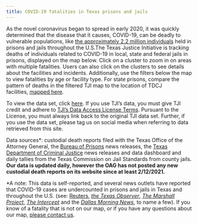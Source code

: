 ```yaml
---
title: COVID-19 fatalities in Texas prisons and jails
---
```

As the novel coronavirus began to spread in early 2020, it was quickly determined that the disease that it causes, COVID-19, can be deadly to vulnerable populations, like [the approximately 2.2 million individuals](https://jamanetwork.com/channels/health-forum/fullarticle/2764370) held in prisons and jails throughout the U.S.The Texas Justice Initiative is tracking deaths of individuals related to COVID-19 in local, state and federal jails in prisons, displayed on the map below. Click on a cluster to zoom in on areas with multiple fatalities. Users can also click on the clusters to see details about the facilities and incidents. Additionally, use the filters below the map to view fatalities by age or facility type. For state prisons, compare the pattern of deaths in the filtered TJI map to the location of TDCJ facilities, [mapped here](https://www.tdcj.texas.gov/ks_facility.html).

To view the data set, click [here](https://docs.google.com/spreadsheets/d/1mOS1wggvyRUOpI-u2VabmnQ1yJPPEgOc2zdZjWxbAwQ/edit?usp=sharing). If you use TJI’s data, you must give TJI credit and adhere to [TJI’s Data Access License Terms](https://github.com/texas-justice-initiative/data-processing/blob/master/DataUsageAgreement.md). Pursuant to the License, you must always link back to the original TJI data set. Further, if you use the data set, please tag us on social media when referring to data retrieved from this site.

Data sources*: custodial death reports filed with the Texas Office of the Attorney General, the [Bureau of Prisons](https://www.bop.gov/resources/press_releases.jsp) news releases, the [Texas Department of Criminal Justice](https://www.tdcj.texas.gov/covid-19/index2.html) news releases and data dashboard and daily tallies from the Texas Commission on Jail Standards from county jails. **Our data is updated daily, however the OAG has not posted any new custodial death reports on its website since at least 2/12/2021.**  

\*A note: This data is self-reported, and several news outlets have reported that COVID-19 cases are undercounted in prisons and jails in Texas and throughout the U.S. (see: [Reuters](https://www.reuters.com/article/us-health-coronavirus-usa-jails-specailr/special-report-death-sentence-the-hidden-coronavirus-toll-in-u-s-jails-and-prisons-idUSKBN22U1V2), *[the Texas Observer](https://www.texasobserver.org/covid-19-texas-undercount-prisoners/)*, *[The Marshall Project](https://www.themarshallproject.org/2020/04/24/tracking-the-spread-of-coronavirus-in-prisons)*, *[The Intercept](https://theintercept.com/2020/05/28/coronavirus-federal-prison-halfway-houses/)* and the *[Dallas Morning News](https://www.dallasnews.com/news/politics/2020/06/17/texas-coronavirus-totals-jump-thanks-to-1500-previously-excluded-state-prison-infections/)*, to name a few). If you know of a fatality that is not on our map, or if you have any questions about our map, [please contact us](https://texasjusticeinitiative.org/contact).